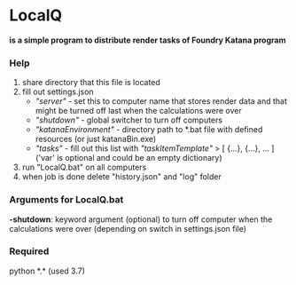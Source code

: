 # LocalQ

**is a simple program to distribute render tasks of Foundry Katana program**


### Help
1. share directory that this file is located
2. fill out settings.json
    * *"server"* - set this to computer name that stores render data and that might be turned off last when the calculations were over
    * *"shutdown"* - global switcher to turn off computers
    * *"katanaEnvironment"* - directory path to \*.bat file with defined resources (or just katanaBin.exe)
    * *"tasks"* - fill out this list with *"taskItemTemplate"* > \[ \{\...}, \{\...}, ... \] \('var' is optional and could be an empty dictionary\)
3. run "LocalQ.bat" on all computers
4. when job is done delete "history.json" and "log" folder


### Arguments for LocalQ.bat
**-shutdown**: keyword argument \(optional\) to turn off computer when the calculations were over \(depending on switch in settings.json file\)


### Required
python \*.\* \(used 3.7\)
